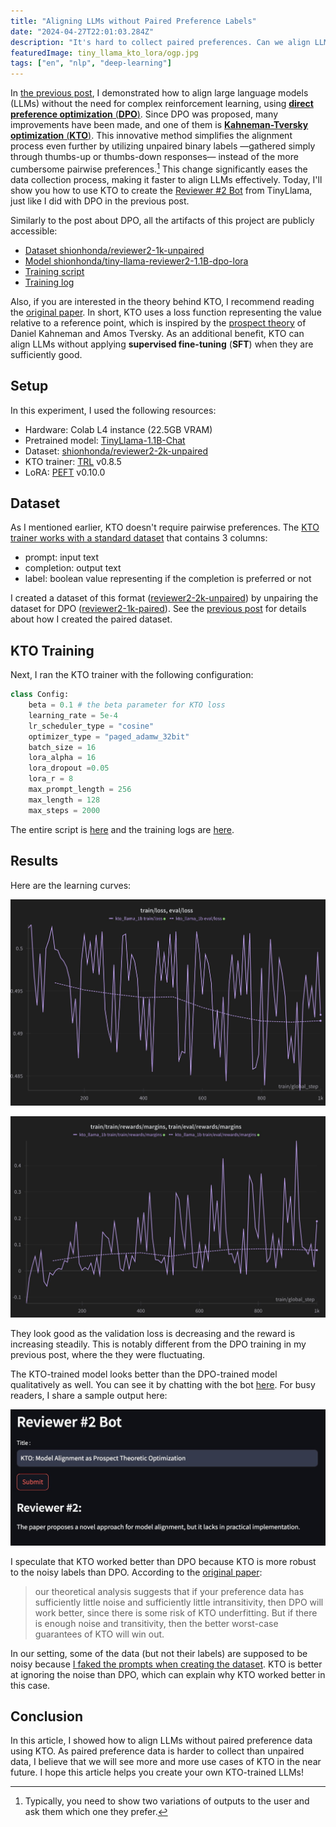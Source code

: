 ```yaml
---
title: "Aligning LLMs without Paired Preference Labels"
date: "2024-04-27T22:01:03.284Z"
description: "It's hard to collect paired preferences. Can we align LLMs without them? Yes, with KTO!"
featuredImage: tiny_llama_kto_lora/ogp.jpg
tags: ["en", "nlp", "deep-learning"]
---
```


In [the previous post](https://hippocampus-garden.com/tiny_llama_dpo_lora/), I demonstrated how to align large language models (LLMs) without the need for complex reinforcement learning, using [**direct preference optimization** (**DPO**)](https://arxiv.org/abs/2305.18290). Since DPO was proposed, many improvements have been made, and one of them is [**Kahneman-Tversky optimization** (**KTO**)](https://arxiv.org/abs/2402.01306). This innovative method simplifies the alignment process even further by utilizing unpaired binary labels —gathered simply through thumbs-up or thumbs-down responses— instead of the more cumbersome pairwise preferences.[^1] This change significantly eases the data collection process, making it faster to align LLMs effectively. Today, I'll show you how to use KTO to create the [Reviewer #2 Bot](https://huggingface.co/spaces/shionhonda/reviewer2-bot) from TinyLlama, just like I did with DPO in the previous post.

Similarly to the post about DPO, all the artifacts of this project are publicly accessible:

- [Dataset shionhonda/reviewer2-1k-unpaired](https://huggingface.co/datasets/shionhonda/reviewer2-2k-unpaired)
- [Model shionhonda/tiny-llama-reviewer2-1.1B-dpo-lora](https://huggingface.co/shionhonda/tiny-llama-reviewer2-1.1B-dpo-lora)
- [Training script](https://colab.research.google.com/drive/1jKRuC70skQx0HQrhVb5pHEOooCZkqU-6?usp=sharing)
- [Training log](https://wandb.ai/shion_honda/reviewer-2-bot-dpo-tiny-llama)

Also, if you are interested in the theory behind KTO, I recommend reading the [original paper](https://arxiv.org/abs/2402.01306). In short, KTO uses a loss function representing the value relative to a reference point, which is inspired by the [prospect theory](https://en.wikipedia.org/wiki/Prospect_theory) of Daniel Kahneman and Amos Tversky. As an additional benefit, KTO can align LLMs without applying **supervised fine-tuning** (**SFT**) when they are sufficiently good.

## Setup

In this experiment, I used the following resources:

- Hardware: Colab L4 instance (22.5GB VRAM)
- Pretrained model: [TinyLlama-1.1B-Chat](https://huggingface.co/TinyLlama/TinyLlama-1.1B-Chat-v1.0)
- Dataset: [shionhonda/reviewer2-2k-unpaired](https://huggingface.co/datasets/shionhonda/reviewer2-2k-unpaired)
- KTO trainer: [TRL](https://huggingface.co/docs/trl/en/index) v0.8.5
- LoRA: [PEFT](https://huggingface.co/docs/peft/en/index) v0.10.0

## Dataset

As I mentioned earlier, KTO doesn't require pairwise preferences. The [KTO trainer works with a standard dataset](https://huggingface.co/docs/trl/main/en/kto_trainer#expected-dataset-format) that contains 3 columns:

- prompt: input text
- completion: output text
- label: boolean value representing if the completion is preferred or not

I created a dataset of this format ([reviewer2-2k-unpaired](https://huggingface.co/datasets/shionhonda/reviewer2-2k-unpaired)) by unpairing the dataset for DPO ([reviewer2-1k-paired](https://huggingface.co/datasets/shionhonda/reviewer2-1k-paired)). See the [previous post](https://hippocampus-garden.com/tiny_llama_dpo_lora/) for details about how I created the paired dataset.

## KTO Training

Next, I ran the KTO trainer with the following configuration:

```python
class Config:
    beta = 0.1 # the beta parameter for KTO loss
    learning_rate = 5e-4
    lr_scheduler_type = "cosine"
    optimizer_type = "paged_adamw_32bit"
    batch_size = 16
    lora_alpha = 16
    lora_dropout =0.05
    lora_r = 8
    max_prompt_length = 256
    max_length = 128
    max_steps = 2000
```

The entire script is [here](https://colab.research.google.com/drive/1jKRuC70skQx0HQrhVb5pHEOooCZkqU-6?usp=sharing) and the training logs are [here](https://wandb.ai/shion_honda/reviewer-2-bot-kto-tiny-llama).

## Results

Here are the learning curves:

![loss](loss.png)

![reward](reward.png)

They look good as the validation loss is decreasing and the reward is increasing steadily. This is notably different from the DPO training in my previous post, where the they were fluctuating.

The KTO-trained model looks better than the DPO-trained model qualitatively as well. You can see it by chatting with the bot [here](https://huggingface.co/spaces/shionhonda/reviewer2-bot). For busy readers, I share a sample output here:

![output sample](sample.png)

I speculate that KTO worked better than DPO because KTO is more robust to the noisy labels than DPO. According to the [original paper](https://arxiv.org/abs/2402.01306):

> our theoretical analysis suggests that if your preference data has sufficiently little noise and sufficiently little intransitivity, then DPO will work better, since there is some risk of KTO underfitting. But if there is enough noise and transitivity, then the better worst-case guarantees of KTO will win out.

In our setting, some of the data (but not their labels) are supposed to be noisy because [I faked the prompts when creating the dataset](https://hippocampus-garden.com/tiny_llama_dpo_lora/#preference-dataset). KTO is better at ignoring the noise than DPO, which can explain why KTO worked better in this case.

## Conclusion

In this article, I showed how to align LLMs without paired preference data using KTO. As paired preference data is harder to collect than unpaired data, I believe that we will see more and more use cases of KTO in the near future. I hope this article helps you create your own KTO-trained LLMs!

[^1]: Typically, you need to show two variations of outputs to the user and ask them which one they prefer.
